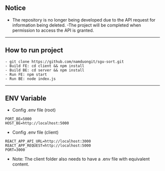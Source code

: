 ## Notice
- The repository is no longer being developed due to the API request for information being deleted.
-The project will be completed when permission to access the API is granted.

---
## How to run project
```
- git clone https://github.com/namduongit/sgu-sort.git
- Build FE: cd client && npm install
- Build BE: cd server && npm install
- Run FE: npm start
- Run BE: node index.js
```
---
## ENV Variable
- Config .env file (root)
```env
PORT_BE=5000
HOST_BE=http://localhost:5000
```
- Config .env file (client)
```env
REACT_APP_API_URL=http://localhost:3000
REACT_APP_REQUEST=http://localhost:5000
PORT=3000
```
- Note: The client folder also needs to have a .env file with equivalent content.